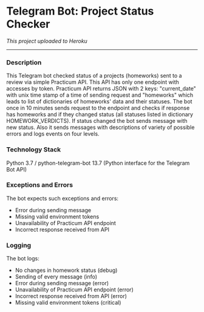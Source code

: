 # Telegram Bot: Project Status Checker #
*This project uploaded to Heroku*
****
### Description ###
This Telegram bot checked status of a projects (homeworks) sent to a review via simple Practicum API. This API has only one endpoint with accesses by token. Practicum API returns JSON with 2 keys: "current_date" with unix time stamp of a time of sending request and "homeworks" which leads to list of dictionaries of homeworks' data and their statuses. The bot once in 10 minutes sends request to the endpoint and checks if response has homeworks and if they changed status (all statuses listed in dictionary HOMEWORK_VERDICTS). If status changed the bot sends message with new status. Also it sends messages with descriptions of variety of possible errors and logs events on four levels.

### Technology Stack ###
Python 3.7 / python-telegram-bot 13.7 (Python interface for the Telegram Bot API)

### Exceptions and Errors ###
The bot expects such exceptions and errors:
- Error during sending message
- Missing valid environment tokens
- Unavailability of Practicum API endpoint
- Incorrect response received from API

### Logging ###
The bot logs:
- No changes in homework status (debug)
- Sending of every message (info)
- Error during sending message (error)
- Unavailability of Practicum API endpoint (error)
- Incorrect response received from API (error)
- Missing valid environment tokens (critical)